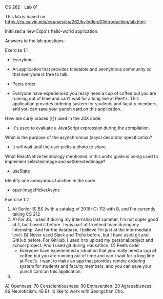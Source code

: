 CS 262 - Lab 01

This lab is based on https://cs.calvin.edu/courses/cs/262/kvlinden/01introduction/lab.html.

Initilized a new Expo's hello-world application.

Answers to the lab questions:

Exercise 1.1
- Everytime
- An application that provides timetable and anonymous community so that everyone is free to talk.

- Peets order
- Everyone have experienced you really need a cup of coffee but you are running out of time and can't wait for a long line at Peet's. This application provides ordering system for students and faculty members, and you can save your punch card on this application. 

How are curly braces ({}) used in the JSX code.
- It's used to evaluate a JavaScript expression during the compilation.

What is the purpose of the asynchronous (asyc) decorator specification?
- It will wait until the user picks a photo to share. 

What ReactNative technology mentioned in this unit’s guide is being used to implement selectedImage and setSelectedImage?
- useState

Identify one anonymous function in the code.
- openImagePickerAsync

Exercise 1.2
1. A) Senior
   B) BS (with a catalog of 2016)
   C) 112 with B, and I'm currently taking CS 212
2. A) For JS, I used it during my internship last summer. I'm not super good at it, but I used it 	before. I was part of frontend team during my internship. And for the database, I believe I'm just at the intermediate level.
   B) Never used Slack and Trello before, but I have used git and GitHub before. For GitHub, I used it to upload my personal project and school project. And I used git during Hackathon. 
   C) Peets order
     - Everyone have experienced a situation that you really need a cup of coffee but you are running out of time and can't wait for a long line at Peet's. I want to make an app that provides remote ordering system for students and faculty members, and you can save your punch card on this application. 
3. 
A)
Openness: 70
Conscientiousness: 90
Extraversion: 20
Agreeableness: 89
Neuroticism: 48
B) I'd like to work with Seongchan Cho.